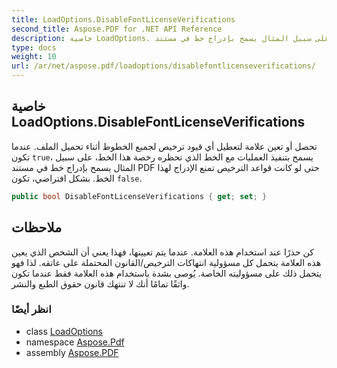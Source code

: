```yaml
---
title: LoadOptions.DisableFontLicenseVerifications
second_title: Aspose.PDF for .NET API Reference
description: خاصية LoadOptions. تحصل أو تعين علامة لتعطيل أي قيود ترخيص لجميع الخطوط أثناء تحميل الملف. عندما تكون صحيحة، يسمح بتنفيذ العمليات مع الخط الذي تحظره رخصة هذا الخط، على سبيل المثال يسمح بإدراج خط في مستند PDF حتى لو كانت قواعد الترخيص تمنع الإدراج لهذا الخط. بشكل افتراضي، تكون خاطئة.
type: docs
weight: 10
url: /ar/net/aspose.pdf/loadoptions/disablefontlicenseverifications/
---
```

## خاصية LoadOptions.DisableFontLicenseVerifications

تحصل أو تعين علامة لتعطيل أي قيود ترخيص لجميع الخطوط أثناء تحميل الملف. عندما تكون `true`، يسمح بتنفيذ العمليات مع الخط الذي تحظره رخصة هذا الخط، على سبيل المثال يسمح بإدراج خط في مستند PDF حتى لو كانت قواعد الترخيص تمنع الإدراج لهذا الخط. بشكل افتراضي، تكون `false`.

```csharp
public bool DisableFontLicenseVerifications { get; set; }
```

## ملاحظات

كن حذرًا عند استخدام هذه العلامة. عندما يتم تعيينها، فهذا يعني أن الشخص الذي يعين هذه العلامة يتحمل كل مسؤولية انتهاكات الترخيص/القانون المحتملة على عاتقه. لذا فهو يتحمل ذلك على مسؤوليته الخاصة. يُوصى بشدة باستخدام هذه العلامة فقط عندما تكون واثقًا تمامًا أنك لا تنتهك قانون حقوق الطبع والنشر.

### انظر أيضًا

* class [LoadOptions](../)
* namespace [Aspose.Pdf](../../../aspose.pdf/)
* assembly [Aspose.PDF](../../../)